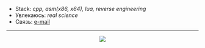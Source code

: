 - Stack: *cpp, asm(x86, x64), lua, reverse engineering*
- Увлекаюсь: *real science*
- Связь: [e-mail](mailto:tim4ukys.dev@protonmail.com)

---

<!-- ### Статистика -->

<div align="center">
  <a href="https://github.com/vn7n24fzkq/github-profile-summary-cards">
    <img src="https://github-profile-summary-cards.vercel.app/api/cards/profile-details?username=tim4ukys&theme=github" />
  </a>
<!--   <a href="https://github.com/vn7n24fzkq/github-profile-summary-cards">
    <img src="https://github-profile-summary-cards.vercel.app/api/cards/stats?username=tim4ukys&theme=github" />
  </a>
  <a href="https://github.com/vn7n24fzkq/github-profile-summary-cards">
    <img src="https://github-profile-summary-cards.vercel.app/api/cards/repos-per-language?username=tim4ukys&theme=github" />
  </a> -->
</div>
